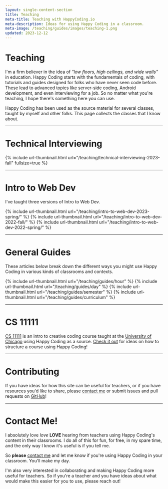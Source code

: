 ```yaml
---
layout: single-content-section
title: Teaching
meta-title: Teaching with HappyCoding.io
meta-description: Ideas for using Happy Coding in a classroom.
meta-image: /teaching/guides/images/teaching-1.png
updated: 2023-12-12
---
```


# Teaching

I'm a firm believer in the idea of *"low floors, high ceilings, and wide walls"* in education. Happy Coding starts with the fundamentals of coding, with tutorials and guides designed for folks who have never seen code before. These lead to advanced topics like server-side coding, Android development, and even interviewing for a job. So no matter what you're teaching, I hope there's something here you can use.

Happy Coding has been used as the source material for several classes, taught by myself and other folks. This page collects the classes that I know about.

---

# Technical Interviewing

{% include url-thumbnail.html url="/teaching/technical-interviewing-2023-fall" fullsize=true %}

---

# Intro to Web Dev

I've taught three versions of Intro to Web Dev.

{% include url-thumbnail.html url="/teaching/intro-to-web-dev-2023-spring/" %}
{% include url-thumbnail.html url="/teaching/intro-to-web-dev-2022-fall/" %}
{% include url-thumbnail.html url="/teaching/intro-to-web-dev-2022-spring/" %}

---

# General Guides

These articles below break down the different ways you might use Happy Coding in various kinds of classrooms and contexts.

<div class="thumbnail-link-container" style="max-width:650px; margin:auto;">
{% include url-thumbnail.html url="/teaching/guides/hour" %}
{% include url-thumbnail.html url="/teaching/guides/day" %}
{% include url-thumbnail.html url="/teaching/guides/semester" %}
{% include url-thumbnail.html url="/teaching/guides/curriculum" %}
</div>

---

# CS 11111

[CS 11111](http://cs111.org/) is an intro to creative coding course taught at the [University of Chicago](https://www.cs.uchicago.edu/) using Happy Coding as a source. [Check it out](https://www.classes.cs.uchicago.edu/archive/2021/spring/11111-1/schedule.html) for ideas on how to structure a course using Happy Coding!

---

# Contributing

If you have ideas for how this site can be useful for teachers, or if you have resources you'd like to share, please [contact me](/about#contact) or submit issues and pull requests on [GitHub](https://github.com/KevinWorkman/HappyCoding/wiki/Contributing)!

---

# Contact Me!

I absolutely love *love* **LOVE** hearing from teachers using Happy Coding's content in their classrooms. I do all of this for fun, for free, in my spare time, and the only way I know it's useful is if you tell me.

So **please** [contact me](/about#contact) and let me know if you're using Happy Coding in your classroom. You'll make my day.

I'm also very interested in collaborating and making Happy Coding more useful for teachers. So if you're a teacher and you have ideas about what would make this easier for you to use, please reach out!
